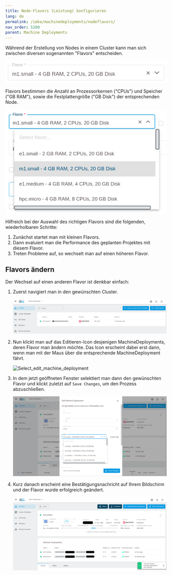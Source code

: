 ```yaml
---
title: Node-Flavors (Leistung) konfigurieren
lang: de
permalink: /imke/machinedeployments/nodeflavors/
nav_order: 5200
parent: Machine Deployments
---
```

<!-- LTeX:  language=de-DE -->

Während der Erstellung von Nodes in einem Cluster kann man sich zwischen diversen sogenannten "Flavors" entscheiden.

![Flavor-Select](flavor-select.png?resize=600,65)

Flavors bestimmen die Anzahl an Prozessorkernen ("CPUs") und Speicher ("GB RAM"), sowie die Festplattengröße ("GB Disk") der entsprechenden Node.

![Flavors](flavors.png?resize=600,500)

Hilfreich bei der Auswahl des richtigen Flavors sind die folgenden, wiederholbaren Schritte:

1. Zunächst startet man mit kleinen Flavors.
2. Dann evaluiert man die Performance des geplanten Projektes mit diesem Flavor.
3. Treten Probleme auf, so wechselt man auf einen höheren Flavor.

## Flavors ändern

Der Wechsel auf einen anderen Flavor ist denkbar einfach:

1. Zuerst navigiert man in den gewünschten Cluster.

    ![Clusters](clusters.png?resize=1500,300)

1. Nun klickt man auf das Editieren-Icon desjenigen MachineDeployments, deren Flavor man ändern möchte. Das Icon erscheint dabei erst dann, wenn man mit der Maus über die entsprechende MachineDeployment fährt.

    ![Select_edit_machine_deployment](edit_machine_deployment.png?resize=1500,700)

1. In dem jetzt geöffneten Fenster selektiert man dann den gewünschten Flavor und klickt zuletzt auf `Save Changes`, um den Prozess abzuschließen.

    ![Edit-Flavor](edit-flavor.png?resize=600,700)

1. Kurz danach erscheint eine Bestätigungsnachricht auf Ihrem Bildschirm und der Flavor wurde erfolgreich geändert.

    ![Success-Message](success-message.png?resize=600,700)
